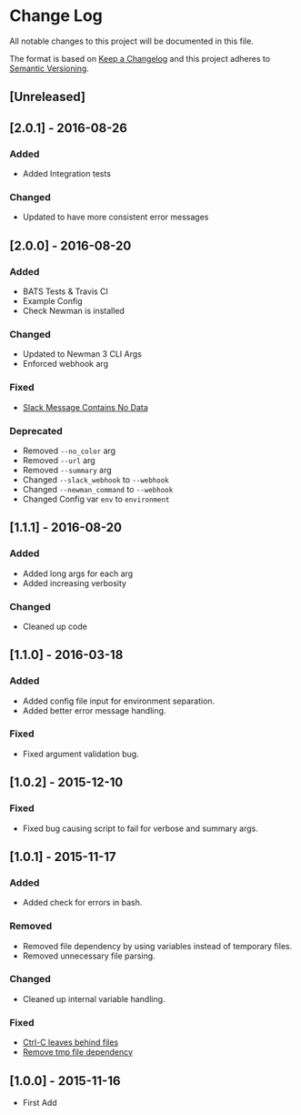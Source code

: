 # Change Log
All notable changes to this project will be documented in this file.

The format is based on [Keep a Changelog](http://keepachangelog.com/) 
and this project adheres to [Semantic Versioning](http://semver.org/).

## [Unreleased]

## [2.0.1] - 2016-08-26

### Added
- Added Integration tests

### Changed
- Updated to have more consistent error messages

## [2.0.0] - 2016-08-20

### Added
- BATS Tests & Travis CI
- Example Config
- Check Newman is installed

### Changed
- Updated to Newman 3 CLI Args
- Enforced webhook arg

### Fixed
- [Slack Message Contains No Data](https://github.com/cameronoxley/Newman-to-Slack/issues/7)

### Deprecated
- Removed `--no_color` arg
- Removed `--url` arg
- Removed `--summary` arg
- Changed `--slack_webhook` to `--webhook`
- Changed `--newman_command` to `--webhook`
- Changed Config var `env` to `environment`

## [1.1.1] - 2016-08-20

### Added
- Added long args for each arg
- Added increasing verbosity

### Changed
- Cleaned up code

## [1.1.0] - 2016-03-18

### Added
- Added config file input for environment separation.
- Added better error message handling.

### Fixed
- Fixed argument validation bug.

## [1.0.2] - 2015-12-10

### Fixed
- Fixed bug causing script to fail for verbose and summary args.

## [1.0.1] - 2015-11-17

### Added
- Added check for errors in bash.

### Removed
- Removed file dependency by using variables instead of temporary files.
- Removed unnecessary file parsing.

### Changed
- Cleaned up internal variable handling.

### Fixed
- [Ctrl-C leaves behind files](https://github.com/cameronoxley/Newman-to-Slack/issues/1)
- [Remove tmp file dependency](https://github.com/cameronoxley/Newman-to-Slack/issues/2)

## [1.0.0] - 2015-11-16
- First Add


